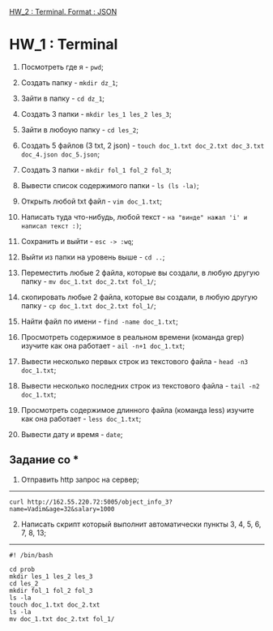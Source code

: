 [HW_2 : Terminal. Format : JSON](https://github.com/Vitaly-chek/JSON)



# HW_1 : Terminal

1) Посмотреть где я - `pwd`;

2) Создать папку - `mkdir dz_1`;

3) Зайти в папку - `cd dz_1`;

4) Создать 3 папки - `mkdir les_1 les_2 les_3`;

5) Зайти в любоую папку - `cd les_2`;

6) Создать 5 файлов (3 txt, 2 json) - `touch doc_1.txt doc_2.txt doc_3.txt doc_4.json doc_5.json`;

7) Создать 3 папки - `mkdir fol_1 fol_2 fol_3`;

8) Вывести список содержимого папки - `ls (ls -la)`;

9) Открыть любой txt файл - `vim doc_1.txt`;

10) Написать туда что-нибудь, любой текст - `на "винде" нажал 'i' и написал текст :)`;

11) Сохранить и выйти - `esc -> :wq`;

12) Выйти из папки на уровень выше - `cd ..`;

13) Переместить любые 2 файла, которые вы создали, в любую другую папку - `mv doc_1.txt doc_2.txt fol_1/`;

14) скопировать любые 2 файла, которые вы создали, в любую другую папку - `cp doc_1.txt doc_2.txt fol_1/`;

15) Найти файл по имени - `find -name doc_1.txt`;

16) Просмотреть содержимое в реальном времени (команда grep) изучите как она работает - `ail -n+1 doc_1.txt`;

17) Вывести несколько первых строк из текстового файла - `head -n3 doc_1.txt`;

18) Вывести несколько последних строк из текстового файла - `tail -n2 doc_1.txt`;

19) Просмотреть содержимое длинного файла (команда less) изучите как она работает - `less doc_1.txt`;

20) Вывести дату и время - `date`;

## Задание со *

1) Отправить http запрос на сервер;
---

```
curl http://162.55.220.72:5005/object_info_3?name=Vadim&age=32&salary=1000
```
2) Написать скрипт который выполнит автоматически пункты 3, 4, 5, 6, 7, 8, 13;
---

```
#! /bin/bash

cd prob
mkdir les_1 les_2 les_3
cd les_2
mkdir fol_1 fol_2 fol_3
ls -la
touch doc_1.txt doc_2.txt
ls -la
mv doc_1.txt doc_2.txt fol_1/
```
